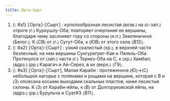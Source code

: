 ```yaml
---
title: Орта-Сырт
---
```


1. {: #a1} ⟦Орта⟧-⟦Сырт⟧
: куполообразная лесистая ⦅возв.⦆ на ⦅с-зап.⦆ отроге ⦅г.⦆ Куркушлу-Оба; повторяет очертания ее вершины, благодаря чему заслоняет гору со стороны ⦅н.п.⦆ Земляничное ⦅Белог.⦆. К ⦅СВ⦆ от ⦅г.⦆ Сугут-Оба, к ⦅ЮВ⦆ от этого села ⦃В12⦄.
2. {: #a2} ⟦Орта⟧-⟦Сырт⟧
: узкий скалистый ⦅хр.⦆, в верхней части безлесный; на нем вершины Сунгурегрег-Кая и Лялель-Оба. Протянулся от ⦅зап.⦆ части ⦅г.⦆ Теркез-Оба на С, к ⦅хр.⦆ Хамбал; ⦅вдрз.⦆ ⦅рр.⦆ Карагач и Ай-Серез, в их ⦅верх.⦆ ⦃Г9⦄.
3. {: #a3} ⟦Орта⟧-⟦Сырт⟧, Малая Караби
: протяженное ⦅Ю⦆→⦅С⦆ небольшое нагорье с полянами и рощами на вершине, которая с В и ⦅З⦆ опоясана косыми выходами скальных пластов; ниже лесистые склоны. К ⦅З⦆ от Караби-яйлы, к ⦅В⦆ от Долгоруковской яйлы, на ⦅вдрз.⦆ ⦅рр.⦆ Бурульча и Суат#3 ⦃В11⦄.
